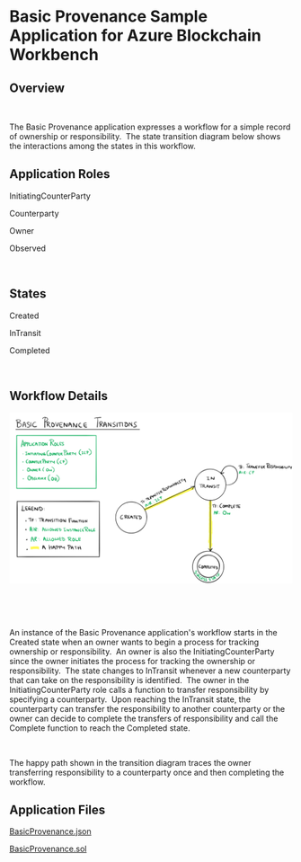 Basic Provenance Sample Application
for Azure Blockchain Workbench
==============================

Overview 
---------

 

The Basic Provenance application expresses a workflow for a simple record of
ownership or responsibility.  The state transition diagram below shows the
interactions among the states in this workflow. 

Application Roles 
------------------

InitiatingCounterParty 

Counterparty 

Owner 

Observed 

 

States 
-------

Created 

InTransit 

Completed 

 

Workflow Details
----------------

![state diagram of the workflow](media/c3d3c6764f6ae1e565c0929d2f2fed48.png)

 

 

An instance of the Basic Provenance application's workflow starts in the Created
state when an owner wants to begin a process for tracking ownership or
responsibility.  An owner is also the InitiatingCounterParty since the owner
initiates the process for tracking the ownership or responsibility.  The state
changes to InTransit whenever a new counterparty that can take on the
responsibility is identified.  The owner in the InitiatingCounterParty role
calls a function to transfer responsibility by specifying a counterparty.  Upon
reaching the InTransit state, the counterparty can transfer the responsibility
to another counterparty or the owner can decide to complete the transfers of
responsibility and call the Complete function to reach the Completed state. 

 

The happy path shown in the transition diagram traces the owner transferring
responsibility to a counterparty once and then completing the workflow. 

Application Files
-----------------

[BasicProvenance.json](BasicProvenance.json)

[BasicProvenance.sol](BasicProvenance.sol)

